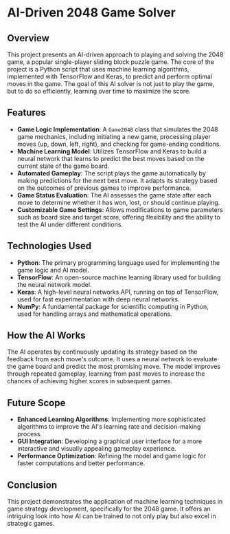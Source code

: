 # AI-Driven 2048 Game Solver

## Overview
This project presents an AI-driven approach to playing and solving the 2048 game, a popular single-player sliding block puzzle game. The core of the project is a Python script that uses machine learning algorithms, implemented with TensorFlow and Keras, to predict and perform optimal moves in the game. The goal of this AI solver is not just to play the game, but to do so efficiently, learning over time to maximize the score.

## Features
- **Game Logic Implementation**: A `Game2048` class that simulates the 2048 game mechanics, including initiating a new game, processing player moves (up, down, left, right), and checking for game-ending conditions.
- **Machine Learning Model**: Utilizes TensorFlow and Keras to build a neural network that learns to predict the best moves based on the current state of the game board.
- **Automated Gameplay**: The script plays the game automatically by making predictions for the next best move. It adapts its strategy based on the outcomes of previous games to improve performance.
- **Game Status Evaluation**: The AI assesses the game state after each move to determine whether it has won, lost, or should continue playing.
- **Customizable Game Settings**: Allows modifications to game parameters such as board size and target score, offering flexibility and the ability to test the AI under different conditions.

## Technologies Used
- **Python**: The primary programming language used for implementing the game logic and AI model.
- **TensorFlow**: An open-source machine learning library used for building the neural network model.
- **Keras**: A high-level neural networks API, running on top of TensorFlow, used for fast experimentation with deep neural networks.
- **NumPy**: A fundamental package for scientific computing in Python, used for handling arrays and mathematical operations.

## How the AI Works
The AI operates by continuously updating its strategy based on the feedback from each move's outcome. It uses a neural network to evaluate the game board and predict the most promising move. The model improves through repeated gameplay, learning from past moves to increase the chances of achieving higher scores in subsequent games.

## Future Scope
- **Enhanced Learning Algorithms**: Implementing more sophisticated algorithms to improve the AI's learning rate and decision-making process.
- **GUI Integration**: Developing a graphical user interface for a more interactive and visually appealing gameplay experience.
- **Performance Optimization**: Refining the model and game logic for faster computations and better performance.

## Conclusion
This project demonstrates the application of machine learning techniques in game strategy development, specifically for the 2048 game. It offers an intriguing look into how AI can be trained to not only play but also excel in strategic games.
